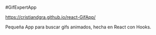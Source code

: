 #GifExpertApp

https://cristiandgra.github.io/react-GifApp/

Pequeña App para buscar gifs animados, hecha en React con Hooks.

